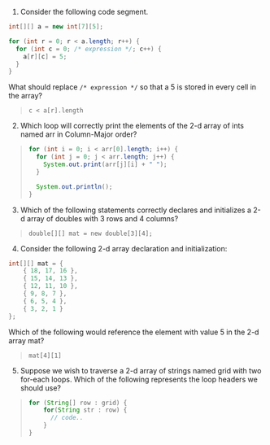 1. Consider the following code segment.

```java
int[][] a = new int[7][5];

for (int r = 0; r < a.length; r++) {
  for (int c = 0; /* expression */; c++) {
    a[r][c] = 5;
  }
}
```

What should replace `/* expression */` so that a 5 is stored in every cell in the array?

> `c < a[r].length`

2.  Which loop will correctly print the elements of the 2-d array of ints named arr in Column-Major order? 

> ```java
> for (int i = 0; i < arr[0].length; i++) {
>   for (int j = 0; j < arr.length; j++) {
>     System.out.print(arr[j][i] + " ");
>   }
> 
>   System.out.println();
> }
> ```

3. Which of the following statements correctly declares and initializes a 2-d array of doubles with 3 rows and 4 columns? 

> `double[][] mat = new double[3][4];`

4. Consider the following 2-d array declaration and initialization:

```java
int[][] mat = {
    { 18, 17, 16 },
    { 15, 14, 13 },
    { 12, 11, 10 },
    { 9, 8, 7 },
    { 6, 5, 4 },
    { 3, 2, 1 }
};
```

Which of the following would reference the element with value 5 in the 2-d array mat?

> `mat[4][1]`

5. Suppose we wish to traverse a 2-d array of strings named grid with two for-each loops. Which of the following represents the loop headers we should use? 

> ```java
> for (String[] row : grid) {
>     for(String str : row) {
>       // code..
>     }
> }
> ```

